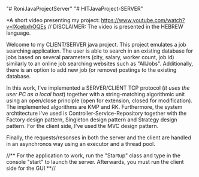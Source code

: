 "# RoniJavaProjectServer" 
"# HITJavaProject-SERVER" 

*A short video presenting my project: https://www.youtube.com/watch?v=lXcebxhOQEs
// DISCLAIMER: The video is presented in the HEBREW language.

Welcome to my CLIENT/SERVER java project.
This project emulates a job searching application. The user is able to search in an existing database for jobs based on several parameters (city, salary, worker count, job id)
similarly to an online job searching websites such as "AllJobs".
Additionally, there is an option to add new job (or remove) postings to the existing database.

In this work, I've implemented a SERVER/CLIENT TCP protocol  (*It uses the user PC as a local host*) together with a string-matching algorithmic unit using an open/close principle (open for extension, closed for modification). The implemented algorithms are KMP and RK.
Furthermore, the system archtitecture I've used is Controller-Service-Repository together with the Factory design pattern, Singleton design pattern and Strategy design pattern.
For the client side, I've used the MVC design pattern.

Finally, the requests/resonses in both the server and the client are handled in an asynchronos way using an executor and a thread pool.


//** For the application to work, run the "Startup" class and type in the console "start" to launch the server. Afterwards, you must run the client side for the GUI **//

